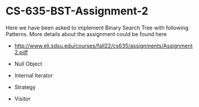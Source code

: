 # CS-635-BST-Assignment-2

Here we have been asked to implement Binary Search Tree with following Patterns. More details about the assignment could be found here
- http://www.eli.sdsu.edu/courses/fall22/cs635/assignments/Assignment2.pdf

- Null Object
- Internal Iterator
- Strategy
- Visitor
